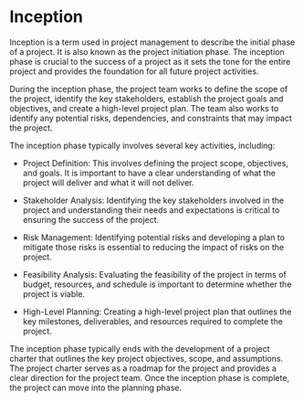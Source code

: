 # Inception

Inception is a term used in project management to describe the initial phase of a project. It is also known as the project initiation phase. The inception phase is crucial to the success of a project as it sets the tone for the entire project and provides the foundation for all future project activities.

During the inception phase, the project team works to define the scope of the project, identify the key stakeholders, establish the project goals and objectives, and create a high-level project plan. The team also works to identify any potential risks, dependencies, and constraints that may impact the project.

The inception phase typically involves several key activities, including:

* Project Definition: This involves defining the project scope, objectives, and goals. It is important to have a clear understanding of what the project will deliver and what it will not deliver.

* Stakeholder Analysis: Identifying the key stakeholders involved in the project and understanding their needs and expectations is critical to ensuring the success of the project.

* Risk Management: Identifying potential risks and developing a plan to mitigate those risks is essential to reducing the impact of risks on the project.

* Feasibility Analysis: Evaluating the feasibility of the project in terms of budget, resources, and schedule is important to determine whether the project is viable.

* High-Level Planning: Creating a high-level project plan that outlines the key milestones, deliverables, and resources required to complete the project.

The inception phase typically ends with the development of a project charter that outlines the key project objectives, scope, and assumptions. The project charter serves as a roadmap for the project and provides a clear direction for the project team. Once the inception phase is complete, the project can move into the planning phase.
